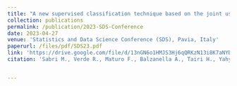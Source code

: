 ```yaml
---
title: "A new supervised classification technique based on the joint use of K-nearest neighbors and weighted K-means to discover new patterns in the data"
collection: publications
permalink: /publication/2023-SDS-Conference
date: 2023-04-27
venue: 'Statistics and Data Science Conference (SDS), Pavia, Italy'
paperurl: /files/pdf/SDS23.pdf
link: 'https://drive.google.com/file/d/13nGN6o1HMJS3Hj6qQRKzN13i8K7aNYD_/view'
citation: 'Sabri M., Verde R., Maturo F., Balzanella A., Tairi H., Yahyaouy A., and Riffi J. A new supervised classification technique based on the joint use of K-nearest neighbors and weighted K-means to discover new patterns in the data;              <i>SDS 2023 Statistics for Data Science and Artificial Intelligence</i>.'


---
```

